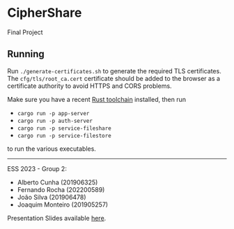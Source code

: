 # CipherShare

Final Project

## Running

Run `./generate-certificates.sh` to generate the required TLS certificates. The `cfg/tls/root_ca.cert` certificate should be added to the browser as a certificate authority to avoid HTTPS and CORS problems.

Make sure you have a recent [Rust toolchain](https://www.rust-lang.org/tools/install) installed, then run

* `cargo run -p app-server`
* `cargo run -p auth-server`
* `cargo run -p service-fileshare`
* `cargo run -p service-filestore`

to run the various executables.

---

ESS 2023 - Group 2:

* Alberto Cunha (201906325)
* Fernando Rocha (202200589)
* João Silva (201906478)
* Joaquim Monteiro (201905257)

Presentation Slides available [here](./docs/ESS-2023-Apresentaçao.pdf).
